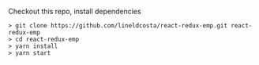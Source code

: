 
Checkout this repo, install dependencies

```
> git clone https://github.com/lineldcosta/react-redux-emp.git react-redux-emp
> cd react-redux-emp
> yarn install
> yarn start
```

